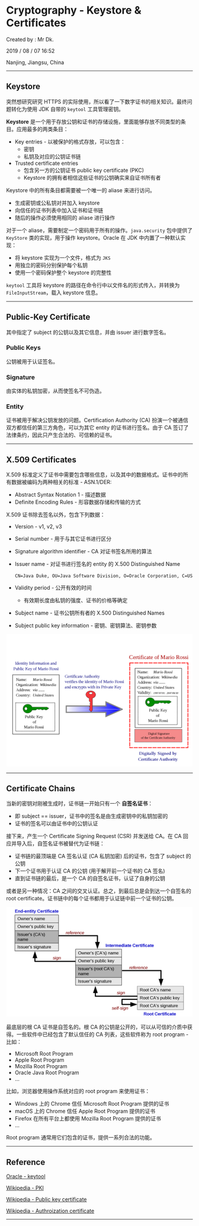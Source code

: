 # Cryptography - Keystore & Certificates

Created by : Mr Dk.

2019 / 08 / 07 16:52

Nanjing, Jiangsu, China

---

## Keystore

突然想研究研究 HTTPS 的实际使用，所以看了一下数字证书的相关知识。最终问题转化为使用 JDK 自带的 `keytool` 工具管理密钥。

**Keystore** 是一个用于存放公钥和证书的存储设施，里面能够存放不同类型的条目。应用最多的两类条目：

* Key entries - 以被保护的格式存放，可以包含：
  * 密钥
  * 私钥及对应的公钥证书链
* Trusted certificate entries
  * 包含另一方的公钥证书 public key certificate (PKC)
  * Keystore 的拥有者相信这些证书的公钥确实来自证书所有者

Keystore 中的所有条目都需要被一个唯一的 aliase 来进行访问。

* 生成密钥或公私钥对并加入 keystore
* 向信任的证书列表中加入证书和证书链
* 随后的操作必须使用相同的 aliase 进行操作

对于一个 aliase，需要制定一个密码用于所有的操作。`java.security` 包中提供了 `KeyStore` 类的实现，用于操作 keystore。Oracle 在 JDK 中内置了一种默认实现：

* 将 keystore 实现为一个文件，格式为 `JKS`
* 用独立的密码分别保护每个私钥
* 使用一个密码保护整个 keystore 的完整性

`keytool` 工具将 keystore 的路径在命令行中以文件名的形式传入，并转换为 `FileInputStream`，载入 keystore 信息。

---

## Public-Key Certificate

其中指定了 subject 的公钥以及其它信息，并由 issuer 进行数字签名。

### Public Keys

公钥被用于认证签名。

### Signature

由实体的私钥加密，从而使签名不可伪造。

### Entity

证书被用于解决公钥发放的问题。Certification Authority (CA) 扮演一个被通信双方都信任的第三方角色，可以为其它 entity 的证书进行签名。由于 CA 签订了法律条约，因此只产生合法的、可信赖的证书。

---

## X.509 Certificates

X.509 标准定义了证书中需要包含哪些信息，以及其中的数据格式。证书中的所有数据被编码为两种相关的标准 - ASN.1/DER:

* Abstract Syntax Notation 1 - 描述数据
* Definite Encoding Rules - 形容数据存储和传输的方式

X.509 证书除去签名以外，包含下列数据：

* Version - v1, v2, v3
* Serial number - 用于与其它证书进行区分
* Signature algorithm identifier - CA 对证书签名所用的算法
* Issuer name - 对证书进行签名的 entity 的 X.500 Distinguished Name

  ```
  CN=Java Duke, OU=Java Software Division, O=Oracle Corporation, C=US
  ```

* Validity period - 公开有效的时间
  * 有效期长度由私钥的强度、证书的价格等确定
* Subject name - 证书公钥所有者的 X.500 Distinguished Names
* Subject public key information - 密钥、密钥算法、密钥参数

![certificate-signature](../img/certificate-signature.png)

---

## Certificate Chains

当新的密钥对刚被生成时，证书链一开始只有一个 **自签名证书**：

* 即 subject == issuer，证书中的签名是由生成密钥中的私钥加密的
* 证书的签名可以由证书中的公钥认证

接下来，产生一个 Certificate Signing Request (CSR) 并发送给 CA。在 CA 回应并导入后，自签名证书被替代为证书链：

* 证书链的最顶端是 CA 签名认证 (CA 私钥加密) 后的证书，包含了 subject 的公钥
* 下一个证书用于认证 CA 的公钥 (用于解开前一个证书的 CA 签名)
* 直到证书链的最后，是一个 CA 的自签名证书，认证了自身的公钥

或者是另一种情况：CA 之间的交叉认证。总之，到最后总是会到达一个自签名的 root certificate。证书链中的每个证书都用于认证链中前一个证书的公钥。

![certificate-chain](../img/certificate-chain.png)

最底层的根 CA 证书是自签名的。根 CA 的公钥是公开的，可以从可信的介质中获得。一些软件中已经包含了默认信任的 CA 列表，这些软件称为 root program - 比如：

* Microsoft Root Program
* Apple Root Program
* Mozilla Root Program
* Oracle Java Root Program
* ...

比如，浏览器使用操作系统对应的 root program 来使用证书：

* Windows 上的 Chrome 信任 Microsoft Root Program 提供的证书
* macOS 上的 Chrome 信任 Apple Root Program 提供的证书
* Firefox 在所有平台上都使用 Mozilla Root Program 提供的证书
* ...

Root program 通常用它们包含的证书，提供一系列合法的功能。

---

## Reference

[Oracle - keytool](https://docs.oracle.com/javase/8/docs/technotes/tools/windows/keytool.html)

[Wikipedia - PKI](https://en.wikipedia.org/wiki/Public_key_infrastructure)

[Wikipedia - Public key certificate](https://en.wikipedia.org/wiki/Public_key_certificate)

[Wikipedia - Authroization certificate](https://en.wikipedia.org/wiki/Authorization_certificate)

---


